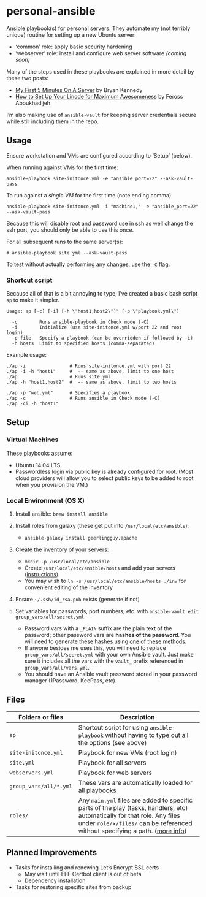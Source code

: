 # personal-ansible

Ansible playbook(s) for personal servers. They automate my (not terribly unique) routine for setting up a new Ubuntu server:

* ‘common’ role: apply basic security hardening
* ‘webserver’ role: install and configure web server software *(coming soon)*

Many of the steps used in these playbooks are explained in more detail by these two posts:

 * [My First 5 Minutes On A Server](https://plusbryan.com/my-first-5-minutes-on-a-server-or-essential-security-for-linux-servers) by Bryan Kennedy
 * [How to Set Up Your Linode for Maximum Awesomeness](http://feross.org/how-to-setup-your-linode/) by Feross Aboukhadijeh

I’m also making use of `ansible-vault` for keeping server credentials secure while still including them in the repo.

## Usage

Ensure workstation and VMs are configured according to ‘Setup’ (below).

When running against VMs for the first time:

    ansible-playbook site-initonce.yml -e "ansible_port=22" --ask-vault-pass

To run against a *single VM* for the first time (note ending comma)

    ansible-playbook site-initonce.yml -i "machine1," -e "ansible_port=22" --ask-vault-pass

Because this will disable root and password use in ssh as well change the ssh port, you should only be able to use this once.

For all subsequent runs to the same server(s):

    # ansible-playbook site.yml --ask-vault-pass

To test without actually performing any changes, use the `-C` flag.

### Shortcut script

Because all of that is a bit annoying to type, I’ve created a basic bash script `ap` to make it simpler.

    Usage: ap [-c] [-i] [-h \"host1,host2\"]" [-p \"playbook.yml\"]

      -c        Runs ansible-playbook in Check mode (-C)
      -i        Initialize (use site-initonce.yml w/port 22 and root login)
      -p file   Specify a playbook (can be overridden if followed by -i)
      -h hosts  Limit to specified hosts (comma-separated)

Example usage:

    ./ap -i                # Runs site-initonce.yml with port 22
    ./ap -i -h "host1"     #  -- same as above, limit to one host
    ./ap                   # Runs site.yml
    ./ap -h "host1,host2"  #  -- same as above, limit to two hosts

    ./ap -p "web.yml"      # Specifies a playbook
    ./ap -c                # Runs ansible in Check mode (-C)
    ./ap -ci -h "host1"

## Setup

### Virtual Machines

These playbooks assume:

* Ubuntu 14.04 LTS
* Passwordless login via public key is already configured for root. (Most cloud providers will allow you to select public keys to be added to root when you provision the VM.)

### Local Environment (OS X)

1. Install ansible: `brew install ansible`

2. Install roles from galaxy (these get put into `/usr/local/etc/ansible`):
    * `ansible-galaxy install geerlingguy.apache`

3. Create the inventory of your servers:
    * `mkdir -p /usr/local/etc/ansible`
    * Create `/usr/local/etc/ansible/hosts` and add your servers ([instructions](http://docs.ansible.com/ansible/intro_inventory.html))
    * You may wish to `ln -s /usr/local/etc/ansible/hosts ./inv` for convenient editing of the inventory

4. Ensure `~/.ssh/id_rsa.pub` exists (generate if not)

5. Set variables for passwords, port numbers, etc. with `ansible-vault edit group_vars/all/secret.yml`
    * Password vars with a `_PLAIN` suffix are the plain text of the password; other password vars are **hashes of the password**. You will need to generate these hashes using [one of these methods](http://docs.ansible.com/ansible/faq.html#how-do-i-generate-crypted-passwords-for-the-user-module).
    * If anyone besides me uses this, you will need to replace `group_vars/all/secret.yml` with your own Ansible vault. Just make sure it includes all the vars with the `vault_` prefix referenced in `group_vars/all/vars.yml`.
    * You should have an Ansible vault password stored in your password manager (1Password, KeePass, etc).

## Files

Folders or files      |Description
----------------------|------------
`ap`                  |Shortcut script for using `ansible-playbook` without having to type out all the options (see above)
`site-initonce.yml`   |Playbook for new VMs (root login)
`site.yml`            |Playbook for all servers
`webservers.yml`      |Playbook for web servers
`group_vars/all/*.yml`|These vars are automatically loaded for all playbooks
`roles/`              |Any `main.yml` files are added to specific parts of the play (tasks, handlers, etc)  automatically for that role. Any files under `role/x/files/` can be referenced without specifying a path. ([more info](http://docs.ansible.com/ansible/playbooks_roles.html#roles))

## Planned Improvements

* Tasks for installing and renewing Let’s Encrypt SSL certs
   * May wait until EFF Certbot client is out of beta
   * Dependency installation
* Tasks for restoring specific sites from backup
